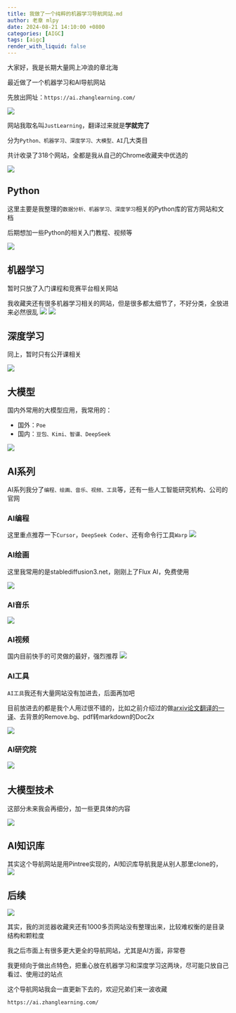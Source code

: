 ```yaml
---
title: 我做了一个纯粹的机器学习导航网站.md
author: 老章 mlpy
date: 2024-08-21 14:10:00 +0800
categories: [AIGC]
tags: [aigc]
render_with_liquid: false
---
```



 大家好，我是长期大量网上冲浪的章北海

最近做了一个机器学习和AI导航网站

先放出网址：`https://ai.zhanglearning.com/`

![](https://r2.zhanglearning.com/blog/2024/08/c038fe2bf1d89958fd87869a96568da4.png)



网站我取名叫`JustLearning`，翻译过来就是**学就完了**

分为`Python、机器学习、深度学习、大模型、AI`几大类目

共计收录了318个网站，全都是我从自己的Chrome收藏夹中优选的

![](https://r2blog.zhanglearning.com/2024/08/c0f17b82d41238bba11b7741f437a906.png)


## Python

这里主要是我整理的`数据分析、机器学习、深度学习`相关的Python库的官方网站和文档

后期想加一些Python的相关入门教程、视频等

![](https://r2.zhanglearning.com/blog/2024/08/f03194b09b31d3f9361a07e9caef995e.png)



## 机器学习

暂时只放了入门课程和竞赛平台相关网站

我收藏夹还有很多机器学习相关的网站，但是很多都太细节了，不好分类，全放进来必然很乱
![](https://r2.zhanglearning.com/blog/2024/08/cb28fc4bcc7adaddb7fdbe19f2c2b75c.png)
![](https://r2.zhanglearning.com/blog/2024/08/23ec4f0328b488c6bf46598deeb472f8.png)


## 深度学习

同上，暂时只有公开课相关

![](https://r2.zhanglearning.com/blog/2024/08/f5a337b400b94e966ae12d1925e91f24.png)



## 大模型

国内外常用的大模型应用，我常用的：
- 国外：`Poe`
- 国内：`豆包、Kimi、智谱、DeepSeek`

![](https://r2.zhanglearning.com/blog/2024/08/8e29abae3fda572a5f9fc54f61b6b93d.png)



## AI系列

AI系列我分了`编程、绘画、音乐、视频、工具`等，还有一些人工智能研究机构、公司的官网

### AI编程

这里重点推荐一下`Cursor`，`DeepSeek Coder`、还有命令行工具`Warp`
![](https://r2.zhanglearning.com/blog/2024/08/ee906422941d49ae89fac67696586455.png)


### AI绘画
这里我常用的是stablediffusion3.net，刚刚上了Flux AI，免费使用

![](https://r2.zhanglearning.com/blog/2024/08/9663dab3b590231317b52a273647517d.png)



### AI音乐
![](https://r2.zhanglearning.com/blog/2024/08/53a4118b350bcfbfccfa5ab4ed0956a3.png)

### AI视频

国内目前快手的可灵做的最好，强烈推荐
![](https://r2.zhanglearning.com/blog/2024/08/e0f9cd13ad083c1c603b2aefb69d9770.png)


### AI工具

`AI工具`我还有大量网站没有加进去，后面再加吧

目前放进去的都是我个人用过很不错的，比如之前介绍过的做[arxiv论文翻译的一译](https://mp.weixin.qq.com/s?__biz=MzA4MjYwMTc5Nw==&mid=2648986424&idx=1&sn=45aa5230b3ca00728081eecebac39fb9&chksm=8793c112b0e44804a7fa1345151fe5b4dbd8be23003c83e9e5f7e637e057ab67c26660304343&token=2117543645&lang=zh_CN#rd)、去背景的Remove.bg、pdf转markdown的Doc2x

![](https://r2.zhanglearning.com/blog/2024/08/b8b028e2dae9fc514c7078ca2bb50532.png)


### AI研究院
![](https://r2.zhanglearning.com/blog/2024/08/e11b911d6f55327749b6d05480ceef2a.png)
![]()

## 大模型技术

这部分未来我会再细分，加一些更具体的内容

![](https://r2.zhanglearning.com/blog/2024/08/6dd71941dd5ea86e7e9beeb9443236df.png)


## AI知识库

其实这个导航网站是用Pintree实现的，AI知识库导航我是从别人那里clone的，
![](https://r2.zhanglearning.com/blog/2024/08/6d59cc0758c361a9ebb12e8b7a1e3e0b.png)

## 后续

![](https://r2blog.zhanglearning.com/2024/08/419acb2051987035e15d5d1f44b9d073.png)


其实，我的浏览器收藏夹还有1000多页网站没有整理出来，比较难权衡的是目录结构和颗粒度

我之后市面上有很多更大更全的导航网站，尤其是AI方面，非常卷

我更倾向于做出点特色，把重心放在机器学习和深度学习这两块，尽可能只放自己看过、使用过的站点

这个导航网站我会一直更新下去的，欢迎兄弟们来一波收藏

`https://ai.zhanglearning.com/`